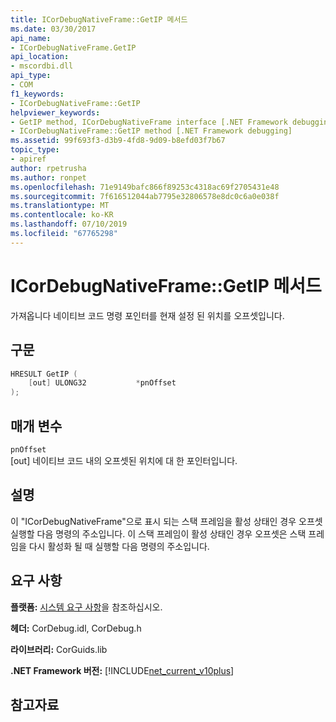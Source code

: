 ```yaml
---
title: ICorDebugNativeFrame::GetIP 메서드
ms.date: 03/30/2017
api_name:
- ICorDebugNativeFrame.GetIP
api_location:
- mscordbi.dll
api_type:
- COM
f1_keywords:
- ICorDebugNativeFrame::GetIP
helpviewer_keywords:
- GetIP method, ICorDebugNativeFrame interface [.NET Framework debugging]
- ICorDebugNativeFrame::GetIP method [.NET Framework debugging]
ms.assetid: 99f693f3-d3b9-4fd8-9d09-b8efd03f7b67
topic_type:
- apiref
author: rpetrusha
ms.author: ronpet
ms.openlocfilehash: 71e9149bafc866f89253c4318ac69f2705431e48
ms.sourcegitcommit: 7f616512044ab7795e32806578e8dc0c6a0e038f
ms.translationtype: MT
ms.contentlocale: ko-KR
ms.lasthandoff: 07/10/2019
ms.locfileid: "67765298"
---
```

# <a name="icordebugnativeframegetip-method"></a>ICorDebugNativeFrame::GetIP 메서드
가져옵니다 네이티브 코드 명령 포인터를 현재 설정 된 위치를 오프셋입니다.  
  
## <a name="syntax"></a>구문  
  
```cpp  
HRESULT GetIP (  
    [out] ULONG32           *pnOffset  
);  
```  
  
## <a name="parameters"></a>매개 변수  
 `pnOffset`  
 [out] 네이티브 코드 내의 오프셋된 위치에 대 한 포인터입니다.  
  
## <a name="remarks"></a>설명  
 이 "ICorDebugNativeFrame"으로 표시 되는 스택 프레임을 활성 상태인 경우 오프셋 실행할 다음 명령의 주소입니다. 이 스택 프레임이 활성 상태인 경우 오프셋은 스택 프레임을 다시 활성화 될 때 실행할 다음 명령의 주소입니다.  
  
## <a name="requirements"></a>요구 사항  
 **플랫폼:** [시스템 요구 사항](../../../../docs/framework/get-started/system-requirements.md)을 참조하십시오.  
  
 **헤더:** CorDebug.idl, CorDebug.h  
  
 **라이브러리:** CorGuids.lib  
  
 **.NET Framework 버전:** [!INCLUDE[net_current_v10plus](../../../../includes/net-current-v10plus-md.md)]  
  
## <a name="see-also"></a>참고자료
